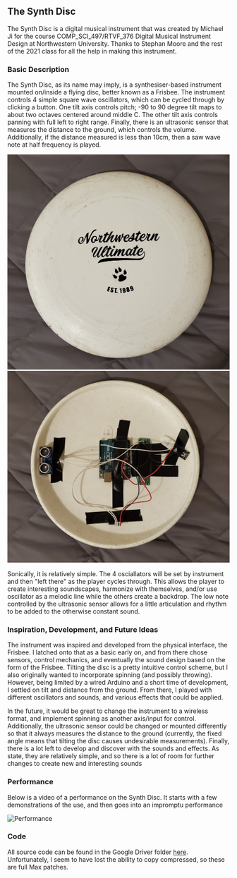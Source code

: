 ## The Synth Disc

The Synth Disc is a digital musical instrument that was created by Michael Ji for the course COMP_SCI_497/RTVF_376 Digital Musical Instrument Design at Northwestern University. Thanks to Stephan Moore and the rest of the 2021 class for all the help in making this instrument.

### Basic Description

The Synth Disc, as its name may imply, is a synthesiser-based instrument mounted on/inside a flying disc, better known as a Frisbee. The instrument controls 4 simple square wave oscillators, which can be cycled through by clicking a button. One tilt axis controls pitch; -90 to 90 degree tilt maps to about two octaves centered around middle C. The other tilt axis controls panning with full left to right range. Finally, there is an ultrasonic sensor that measures the distance to the ground, which controls the volume. Additionally, if the distance measured is less than 10cm, then a saw wave note at half frequency is played.

![DiscFront](Disc_Front.jpg) ![DiscBack](Disc_Back.jpg)

Sonically, it is relatively simple. The 4 osciallators will be set by instrument and then "left there" as the player cycles through. This allows the player to create interesting soundscapes, harmonize with themselves, and/or use oscillator as a melodic line while the others create a backdrop. The low note controlled by the ultrasonic sensor allows for a little articulation and rhythm to be added to the otherwise constant sound.

### Inspiration, Development, and Future Ideas

The instrument was inspired and developed from the physical interface, the Frisbee. I latched onto that as a basic early on, and from there chose sensors, control mechanics, and eventually the sound design based on the form of the Frisbee. Tilting the disc is a pretty intuitive control scheme, but I also originally wanted to incorporate spinning (and possibly throwing). However, being limited by a wired Arduino and a short time of development, I settled on tilt and distance from the ground. From there, I played with different oscillators and sounds, and various effects that could be applied. 

In the future, it would be great to change the instrument to a wireless format, and implement spinning as another axis/input for control. Additionally, the ultrasonic sensor could be changed or mounted differently so that it always measures the distance to the ground (currently, the fixed angle means that tilting the disc causes undesirable measurements). Finally, there is a lot left to develop and discover with the sounds and effects. As state, they are relatively simple, and so there is a lot of room for further changes to create new and interesting sounds

### Performance

Below is a video of a performance on the Synth Disc. It starts with a few demonstrations of the use, and then goes into an impromptu performance

![Performance]()

### Code

All source code can be found in the Google Driver folder [here](https://drive.google.com/drive/folders/19ms-O8n8euudKcYsBEvtY9AzGROrZ6wv?usp=sharing). Unfortunately, I seem to have lost the ability to copy compressed, so these are full Max patches.